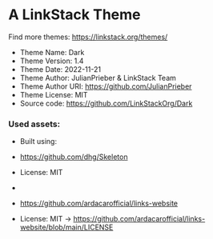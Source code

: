 # A LinkStack Theme
Find more themes: https://linkstack.org/themes/
                                                                                                                                                                         
*	Theme Name: Dark
*	Theme Version: 1.4
*	Theme Date: 2022-11-21
*	Theme Author: JulianPrieber & LinkStack Team
*	Theme Author URI: https://github.com/JulianPrieber
*	Theme License: MIT
*	Source code: https://github.com/LinkStackOrg/Dark


### Used assets:
* Built using:
* https://github.com/dhg/Skeleton
* License: MIT

*
* https://github.com/ardacarofficial/links-website
* License: MIT -> https://github.com/ardacarofficial/links-website/blob/main/LICENSE
